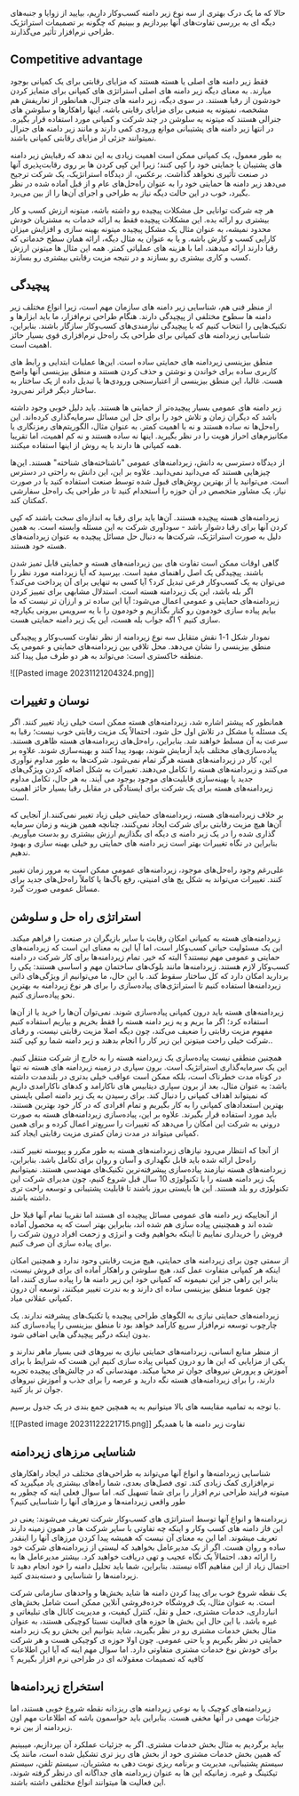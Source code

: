 حالا که ما یک درک بهتری از سه نوع زیر دامنه کسب‌وکار داریم، بیایید از زوایا و جنبه‌های دیگه ای به بررسی تفاوت‌های آنها بپردازیم و ببینیم که چگونه بر تصمیمات استراتژیک طراحی نرم‌افزار تأثیر می‌گذارند.

## Competitive advantage

فقط زیر دامنه های اصلی یا هسته هستند که مزایای رقابتی برای یک کمپانی بوجود میارند. به معنای دیگه زیر دامنه های اصلی استراتژی های کمپانی برای متمایز کردن خودشون از رقبا هستند. 
در سوی دیگه، زیر دامنه های جنرال، همانطور از تعاریفش هم مشخصه، نمیتونه یه منبعی برای مزایای رقابتی باشه. اینها راهکارها و سلوشن های جنرالی هستند که میتونه یه سلوشن در چند شرکت و کمپانی مورد استفاده قرار بگیره. 
در انتها زیر دامنه های پشتیبانی موانع ورودی کمی دارند و مانند زیر دامنه های جنرال نمیتوانند جزئی از مزایای رقابتی کمپانی باشند. 

به طور معمول، یک کمپانی ممکن است اهمیت زیادی به این ندهد که رقبایش زیر دامنه های پشتیبان یا حمایتی خود را کپی کنند؛ زیرا این کپی کردن ها بر روی رقابت‌پذیری آنها در صنعت تأثیری نخواهد گذاشت. برعکس، از دیدگاه استراتژیک، یک شرکت ترجیح می‌دهد زیر دامنه ها حمایتی خود را به عنوان راه‌حل‌های عام و از قبل آماده‌ شده در نظر بگیرد، خوب در این حالت دیگه نیاز به طراحی و اجرای آن‌ها را از بین می‌برد. 

هر چه شرکت توانایی حل مشکلات پیچیده رو داشته باشه، میتونه ارزش کسب و کار بیشتری رو ارائه بده. این مشکلات پیچیده فقط به ارائه خدمات به مشتریان خودش محدود نمیشه، به عنوان مثال یک مشکل پیچیده میتونه بهینه سازی و افزایش میزان کارایی کسب و کارش باشه. و یا به عنوان یه مثال دیگه، ارائه همان سطح خدماتی که رقبا دارند ارائه میدهند، اما با هزینه های عملیاتی کمتر. همه این مثال ها میتونن ارزش کسب و کاری بیشتری رو بسازند و در نتیجه مزیت رقابتی بیشتری رو بسازند.

## پیچیدگی

از منظر فنی هم، شناسایی زیر دامنه های سازمان مهم است، زیرا انواع مختلف زیر دامنه ها سطوح مختلفی از پیچیدگی دارند. هنگام طراحی نرم‌افزار، ما باید ابزارها و تکنیک‌هایی را انتخاب کنیم که با پیچیدگی نیازمندی‌های کسب‌وکار سازگار باشند. بنابراین، شناسایی زیردامنه های کمپانی برای طراحی یک راه‌حل نرم‌افزاری قوی بسیار حائز اهمیت است.

منطق بیزینسی زیردامنه های حمایتی ساده است. این‌ها عملیات ابتدایی و رابط های کاربری ساده برای خواندن و نوشتن و حذف کردن هستند و منطق بیزینسی آنها واضح هست. غالبا، این منطق بیزینسی از اعتبارسنجی ورودی‌ها یا تبدیل داده از یک ساختار به ساختار دیگر فراتر نمی‌رود.

زیر دامنه های عمومی بسیار پیچیده‌تر از حمایتی ها هستند. باید دلیل خوبی وجود داشته باشد که دیگران زمان و تلاش خود را برای حل این مسائل سرمایه‌گذاری کرده‌اند. این راه‌حل‌ها نه ساده هستند و نه با اهمیت کمتر. به عنوان مثال، الگوریتم‌های رمزنگاری یا مکانیزم‌های احراز هویت را در نظر بگیرید. اینها نه ساده هستند و نه کم اهمیت، اما تقریبا همه کمپانی ها دارند با یه روش از اینها استفاده میکنند.

از دیدگاه دسترسی به دانش، زیردامنه‌های عمومی "ناشناخته‌های شناخته" هستند. این‌ها چیزهایی هستند که می‌دانید نمی‌دانید. علاوه بر این، این دانش به راحتی در دسترس است. می‌توانید یا از بهترین روش‌های قبول شده توسط صنعت استفاده کنید یا در صورت نیاز، یک مشاور متخصص در آن حوزه را استخدام کنید تا در طراحی یک راه‌حل سفارشی کمکتان کند.

زیردامنه‌های هسته پیچیده هستند. آن‌ها باید برای رقبا به اندازه‌ای سخت باشند که کپی کردن آنها برای رقبا دشوار باشد - سودآوری شرکت به این مسئله وابسته است. به همین دلیل به صورت استراتژیک، شرکت‌ها به دنبال حل مسائل پیچیده به عنوان زیردامنه‌های هسته خود هستند.

گاهی اوقات ممکن است تفاوت های بین زیردامنه‌های هسته و حمایتی قابل تمیز شدن باشند. پیچیدگی یک اصل راهنمای مفید است. بپرسید که آیا زیردامنه مورد نظر را می‌توان به یک کسب‌وکار فرعی تبدیل کرد؟ آیا کسی به تنهایی برای آن پرداخت می‌کند؟ اگر بله باشد، این یک زیردامنه هسته است. استدلال مشابهی برای تمییز کردن زیردامنه‌های حمایتی و عمومی اعمال می‌شود: آیا این ساده تر و ارزان تر نیست که ما بیایم پیاده سازی خودمون رو کنار بگذازیم و خودمون را با یه سرویس بیرونی یکپارچه سازی کنیم ؟ اگه جواب بله هست، این یک زیر دامنه حمایتی هست.

نمودار شکل 1-1 نقش متقابل سه نوع زیردامنه از نظر تفاوت کسب‌وکار و پیچیدگی منطق بیزینسی را نشان می‌دهد. محل تلاقی بین زیردامنه‌های حمایتی و عمومی یک منطقه خاکستری است: می‌تواند به هر دو طرف میل پیدا کند.


![[Pasted image 20231121204324.png]]

## نوسان و تغییرات

همانطور که پیشتر اشاره شد، زیردامنه‌های هسته ممکن است خیلی زیاد تغییر کنند. اگر یک مسئله یا مشکل در تلاش اول حل شود، احتمالاً یک مزیت رقابتی خوب نیست؛ رقبا به سرعت به آن مسلط خواهند شد. بنابراین، راه‌حل‌های زیردامنه‌های هسته ظاهری هستند. پیاده‌سازی‌های مختلف باید آزمایش شوند، بهبود پیدا کنند و بهینه‌سازی شوند. علاوه بر این، کار در زیردامنه‌های هسته هرگز تمام نمی‌شود. شرکت‌ها به طور مداوم نوآوری می‌کنند و زیردامنه‌های هسته را تکامل می‌دهند. تغییرات به شکل اضافه کردن ویژگی‌های جدید یا بهینه‌سازی قابلیت‌های موجود بوجود می آیند. به هر حال، تکامل مداوم زیردامنه‌های هسته برای یک شرکت برای ایستادگی در مقابل رقبا بسیار حائز اهمیت است.


بر خلاف زیردامنه‌های هسته، زیردامنه‌های حمایتی خیلی زیاد تغییر نمی‌کنند.از آنجایی که آن‌ها هیچ مزیت رقابتی برای شرکت ایجاد نمی‌کنند، چنانچه همین هزینه و زمان سرمایه گذاری شده را در یک زیر دامنه ی دیگه ای بگذازیم ارزش بیشتری رو بدست میآوریم. بنابراین در نگاه تغییرات بهتر است زیر دامنه های حمایتی رو خیلی بهینه سازی و بهبود ندهیم.

علی‌رغم وجود راه‌حل‌های موجود، زیردامنه‌های عمومی ممکن است به مرور زمان تغییر کنند. تغییرات می‌تواند به شکل پچ های امنیتی، رفع باگ‌ها یا کاملاً راه‌حل‌های جدید برای مسائل عمومی صورت گیرد.


## استراتژی راه حل و سلوشن

زیردامنه‌های هسته به کمپانی امکان رقابت با سایر بازیگران در صنعت را فراهم میکند. این یک مسئولیت حیاتی کسب‌وکار است، اما آیا این به معنای این است که زیردامنه‌های حمایتی و عمومی مهم نیستند؟ البته که خیر. 
تمام زیردامنه‌ها برای کار شرکت در دامنه کسب‌وکار لازم هستند. زیردامنه‌ها مانند بلوک‌های ساختمان مهم و اساسی هستند: یکی را بردارید امکان دارد که کل ساختار سقوط کند. با این حال، ما می‌توانیم از ویژگی‌های ذاتی زیردامنه‌ها استفاده کنیم تا استراتژی‌های پیاده‌سازی را برای هر نوع زیردامنه به بهترین نحو پیاده‌سازی کنیم.

زیردامنه‌های هسته باید درون کمپانی پیاده‌سازی شوند. نمی‌توان آن‌ها را خرید یا از آن‌ها استفاده کرد؛ اگر ما بریم و یه زیر دامنه هسته را فقط بخریم و بیاریم استفاده کنیم مفهوم مزیت رقابتی را ضعیف می‌کند، چون دیگه اصلا مزیت رقابتی نیست، و رقبای شرکت خیلی راحت میتونن این زیر کار را انجام بدهند و زیر دامنه شما رو کپی کنند..

همچنین منطقی نیست پیاده‌سازی یک زیردامنه هسته را به خارج از شرکت منتقل کنیم. این یک سرمایه‌گذاری استراتژیک است. برون سپاری در زمینه زیردامنه های هسته نه تنها در کوتاه مدت خطرناک است، بلکه ممکن است عواقب خیلی بدتری در بلندمدت داشته باشد: به عنوان مثال، بعد از برون سپاری دیتابیس های ناکارامد و کدهای ناکارامدی داریم که نمیتواند اهداف کمپانی را دنبال کند. برای رسیدن به یک زیر دامنه اصلی بایستی بهترین استعدادهای کمپانی را به کار بگیریم و تمام افرادی که در کار خود بهترین هستند، باید مورد استفاده قرار بگیرند.
علاوه بر این، پیاده‌سازی زیردامنه‌های هسته به صورت درونی به شرکت این امکان را می‌دهد که تغییرات را سریع‌تر اعمال کرده و برای همین کمپانی میتواند در مدت زمان کمتری مزیت رقابتی ایجاد کند.

از آنجا که انتظار می‌رود نیازهای زیردامنه‌های هسته به طور مکرر و پیوسته تغییر کنند، راه‌حل ارائه شده باید قابل نگهداری و آسان و روان برای تکامل باشد. بنابراین، زیردامنه‌های هسته نیازمند پیاده‌سازی پیشرفته‌ترین تکنیک‌های مهندسی هستند.
نمیتوانیم یک زیر دامنه هسته را با تکنولوژی 10 سال قبل شروع کنیم، چون مدیرای شرکت این تکنولوژی رو بلد هستند. این ها بایستی بروز باشند تا قابلیت پشتیبانی و توسعه راحت تری داشته باشند.

از آنجاییکه زیر دامنه های عمومی مسائل پیچیده ای هستند اما تقریبا تمام آنها قبلا حل شده اند و همچنینی پیاده سازی هم شده اند، بنابراین بهتر است که یه محصول آماده فروش را خریداری نماییم تا اینکه بخواهیم وقت و انرژی و زحمت افراد درون شرکت را برای پیاده سازی آن صرف کنیم.

از سمتی چون برای زیردامنه های حمایتی، هیچ مزیت رقابتی وحود ندارد و همچنین امکان اینکه هر کمپانی متفاوت عمل کند، هیچ سلوشن و راهکار آماده ای برای فروش نیست، بنابر این راهی جز این نمیمونه که کمپانی خود این زیر دامنه ها را پیاده سازی کنند، اما چون عموما منطق بیزینسی ساده ای دارند و به ندرت تغییر میکنند، توسعه آن درون کمپانی عقلانی میاد.

زیردامنه‌های حمایتی نیازی به الگوهای طراحی پیچیده یا تکنیک‌های پیشرفته ندارند. یک چارچوب توسعه نرم‌افزار سریع کارآمد خواهد بود تا منطق بیزینسی را پیاده‌سازی کند بدون اینکه درگیر پیچیدگی هایی اضافی شود.

از منظر منابع انسانی، زیردامنه‌های حمایتی نیازی به نیروهای فنی بسیار ماهر ندارند و یکی از مزایایی که این ها رو درون کمپانی پیاده سازی کنیم این هست که شرایط با برای آموزش و پرورش نیروهای جوان تر محیا میکند. مهندسانی که در چالش‌های پیچیده تجربه دارند، را برای زیردامنه‌های هسته نگه دارید و عرصه را برای جذب و آموزش نیروهای جوان تر باز کنید.

با توجه به تمامیه مقایسه های بالا میتوانیم به یه همچین جمع بندی در یک جدول برسیم.

![[Pasted image 20231122221715.png]]
تفاوت زیر دامنه ها با همدیگر


## شناسایی مرزهای زیردامنه

شناسایی زیردامنه‌ها و انواع آنها می‌تواند به طراحی‌های مختلف در ایجاد راهکارهای نرم‌افزاری کمک زیادی کند. توی فصل‌های بعدی، شما راه‌های بیشتری یاد میگیرید که میتونه فرایند طراحی نرم افزار را برای شما تسهیل کنه. اما سوال فعلی اینه که چطور به طور واقعی زیردامنه‌ها و مرزهای آنها را شناسایی کنیم؟

زیردامنه‌ها و انواع آنها توسط استراتژی های کسب‌وکار شرکت تعریف می‌شوند: 
یعنی در این فاز دامنه های کسب وکار و اینکه چه تفاوتی با سایر شرکت ها در همون زمینه دارند تعریف میشوند. اما این به معنای آن نیست که همیشه پیدا کردن مرزهای آنها را اینقدر ساده و روان هست. اگر از یک مدیرعامل بخواهید که لیستی از زیردامنه‌های شرکت خود را ارائه دهد، احتمالاً یک نگاه عجیب و تهی دریافت خواهید کرد. بیشتر مدیرعامل ها به احتمال زیاد از این مفاهیم آگاه نیستند. بنابراین، شما باید تحلیل دامنه را خود انجام دهید تا زیردامنه‌ها را شناسایی و دسته‌بندی کنید.

یک نقطه شروع خوب برای پیدا کردن دامنه ها شاید بخش‌ها و واحدهای سازمانی شرکت است. به عنوان مثال، یک فروشگاه خرده‌فروشی آنلاین ممکن است شامل بخش‌های انبارداری، خدمات مشتری، حمل و نقل، کنترل کیفیت، و مدیریت  کانال های تبلیغاتی و غیره باشد.
با این حال این بخش ها حوزه های فعالیت نسبتا کوچیکی هستند، به عنوان مثال بخش خدمات مشتری رو در نظر بگیرید، شاید بتوانیم این بخش رو یک زیر دامنه حمایتی در نظر بگیریم و یا حتی عمومی.
چون اولا حوزه ی کوچیکی هست و هر شرکت برای خودش نوع خدمات مشتری متفاوتی دارد. اما سوال مهم اینه که آیا این اطلاعات کافیه که تصمیمات معقولانه ای  در طراحی نرم افزار بگیریم ؟



## استخراج زیردامنه‌ها

زیردامنه‌های کوچیک یا به نوعی زیردامنه های ریزدانه نقطه شروع خوبی هستند، اما جزئیات مهمی در آنها مخفی هست. بنابراین باید حواسمون باشه که اطلاعات مهم اون زیردامنه از بین نره.

بیاید برگردیم به مثال بخش خدمات مشتری. اگر به جزئیات عملکرد آن بپردازیم، میبینیم که همین بخش خدمات مشتری خود از بخش های ریز تری تشکیل شده است، مانند یک سیستم پشتیبانی، مدیریت و برنامه ریزی نوبت دهی به مشتریان، سیستم تلفن، سیستم تیکتینگ و غیره. زمانیکه این ها به عنوان زیردامنه های جداگانه ای درنظر گرفته شوند، این فعالیت ها میتوانند انواع مختلفی داشته باشند.

















































